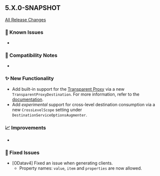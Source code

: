 ## 5.X.0-SNAPSHOT

[All Release Changes](https://github.com/SAP/cloud-sdk-java/releases)

### 🚧 Known Issues

- 

### 🔧 Compatibility Notes

- 

### ✨ New Functionality

- Add built-in support for the [Transparent Proxy](https://help.sap.com/docs/connectivity/sap-btp-connectivity-cf/transparent-proxy-for-kubernetes) via a new `TransparentProxyDestination`.
  For more information, refer to the [documentation](/docs/java/features/connectivity/transparent-proxy).
- Add _experimental_ support for cross-level destination consumption via a new `CrossLevelScope` setting under `DestinationServiceOptionsAugmenter`.

### 📈 Improvements

- 

### 🐛 Fixed Issues

- [ODatav4] Fixed an issue when generating clients.
  - Property names: `value`, `item` and `properties` are now allowed.
  
